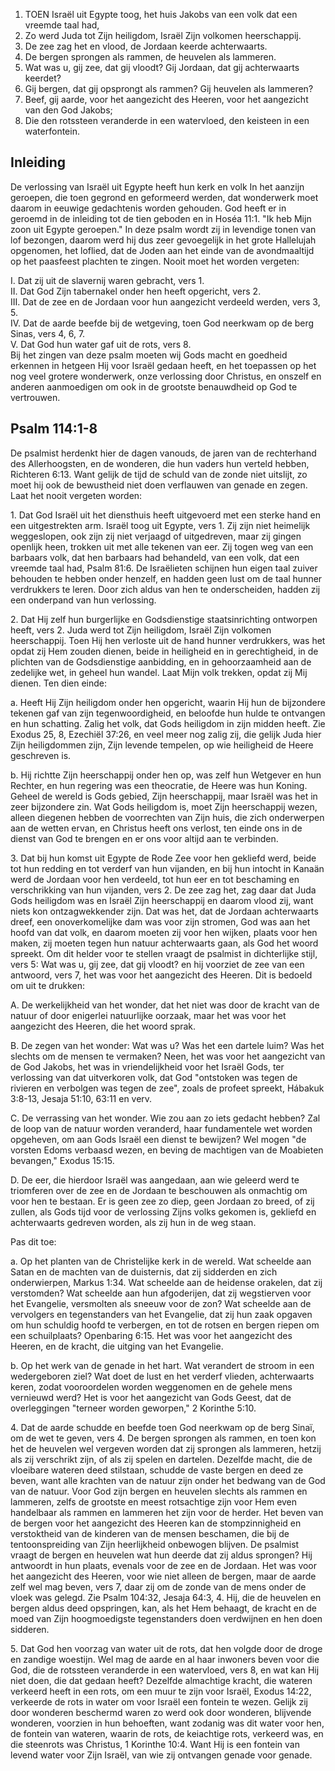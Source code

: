 1. TOEN Israël uit Egypte toog, het huis Jakobs van een volk dat een vreemde taal had,
2. Zo werd Juda tot Zijn heiligdom, Israël Zijn volkomen heerschappij.
3. De zee zag het en vlood, de Jordaan keerde achterwaarts.
4. De bergen sprongen als rammen, de heuvelen als lammeren.
5. Wat was u, gij zee, dat gij vloodt? Gij Jordaan, dat gij achterwaarts keerdet?
6. Gij bergen, dat gij opsprongt als rammen? Gij heuvelen als lammeren?
7. Beef, gij aarde, voor het aangezicht des Heeren, voor het aangezicht van den God Jakobs;
8. Die den rotssteen veranderde in een watervloed, den keisteen in een waterfontein.

## Inleiding

De verlossing van Israël uit Egypte heeft hun kerk en volk In het aanzijn geroepen, die toen gegrond en geformeerd werden, dat wonderwerk moet daarom in eeuwige gedachtenis worden gehouden. God heeft er in geroemd in de inleiding tot de tien geboden en in Hoséa 11:1. "Ik heb Mijn zoon uit Egypte geroepen." In deze psalm wordt zij in levendige tonen van lof bezongen, daarom werd hij dus zeer gevoegelijk in het grote Hallelujah opgenomen, het loflied, dat de Joden aan het einde van de avondmaaltijd op het paasfeest plachten te zingen. Nooit moet het worden vergeten:

I. Dat zij uit de slavernij waren gebracht, vers 1.  
II. Dat God Zijn tabernakel onder hen heeft opgericht, vers 2.  
III. Dat de zee en de Jordaan voor hun aangezicht verdeeld werden, vers 3, 5.  
IV. Dat de aarde beefde bij de wetgeving, toen God neerkwam op de berg Sinas, vers 4, 6, 7.  
V. Dat God hun water gaf uit de rots, vers 8.  
Bij het zingen van deze psalm moeten wij Gods macht en goedheid erkennen in hetgeen Hij voor Israël gedaan heeft, en het toepassen op het nog veel grotere wonderwerk, onze verlossing door Christus, en onszelf en anderen aanmoedigen om ook in de grootste benauwdheid op God te vertrouwen.

## Psalm 114:1-8 
De psalmist herdenkt hier de dagen vanouds, de jaren van de rechterhand des Allerhoogsten, en de wonderen, die hun vaders hun verteld hebben, Richteren 6:13. Want gelijk de tijd de schuld van de zonde niet uitslijt, zo moet hij ook de bewustheid niet doen verflauwen van genade en zegen. Laat het nooit vergeten worden:

1\. Dat God Israël uit het diensthuis heeft uitgevoerd met een sterke hand en een uitgestrekten arm. Israël toog uit Egypte, vers 1. Zij zijn niet heimelijk weggeslopen, ook zijn zij niet verjaagd of uitgedreven, maar zij gingen openlijk heen, trokken uit met alle tekenen van eer. Zij togen weg van een barbaars volk, dat hen barbaars had behandeld, van een volk, dat een vreemde taal had, Psalm 81:6. De Israëlieten schijnen hun eigen taal zuiver behouden te hebben onder henzelf, en hadden geen lust om de taal hunner verdrukkers te leren. Door zich aldus van hen te onderscheiden, hadden zij een onderpand van hun verlossing.

2\. Dat Hij zelf hun burgerlijke en Godsdienstige staatsinrichting ontworpen heeft, vers 2. Juda werd tot Zijn heiligdom, Israël Zijn volkomen heerschappij. Toen Hij hen verloste uit de hand hunner verdrukkers, was het opdat zij Hem zouden dienen, beide in heiligheid en in gerechtigheid, in de plichten van de Godsdienstige aanbidding, en in gehoorzaamheid aan de zedelijke wet, in geheel hun wandel. Laat Mijn volk trekken, opdat zij Mij dienen. 
Ten dien einde: 

a. Heeft Hij Zijn heiligdom onder hen opgericht, waarin Hij hun de bijzondere tekenen gaf van zijn tegenwoordigheid, en beloofde hun hulde te ontvangen en hun schatting. Zalig het volk, dat Gods heiligdom in zijn midden heeft. Zie Exodus 25, 8, Ezechiël 37:26, en veel meer nog zalig zij, die gelijk Juda hier Zijn heiligdommen zijn, Zijn levende tempelen, op wie heiligheid de Heere geschreven is.

b. Hij richtte Zijn heerschappij onder hen op, was zelf hun Wetgever en hun Rechter, en hun regering was een theocratie, de Heere was hun Koning. Geheel de wereld is Gods gebied, Zijn heerschappij, maar Israël was het in zeer bijzondere zin. Wat Gods heiligdom is, moet Zijn heerschappij wezen, alleen diegenen hebben de voorrechten van Zijn huis, die zich onderwerpen aan de wetten ervan, en Christus heeft ons verlost, ten einde ons in de dienst van God te brengen en er ons voor altijd aan te verbinden.

3\. Dat bij hun komst uit Egypte de Rode Zee voor hen gekliefd werd, beide tot hun redding en tot verderf van hun vijanden, en bij hun intocht in Kanaän werd de Jordaan voor hen verdeeld, tot hun eer en tot beschaming en verschrikking van hun vijanden, vers 2. De zee zag het, zag daar dat Juda Gods heiligdom was en Israël Zijn heerschappij en daarom vlood zij, want niets kon ontzagwekkender zijn. Dat was het, dat de Jordaan achterwaarts dreef, een onoverkomelijke dam was voor zijn stromen, God was aan het hoofd van dat volk, en daarom moeten zij voor hen wijken, plaats voor hen maken, zij moeten tegen hun natuur achterwaarts gaan, als God het woord spreekt. Om dit helder voor te stellen vraagt de psalmist in dichterlijke stijl, vers 5: Wat was u, gij zee, dat gij vloodt? en hij voorziet de zee van een antwoord, vers 7, het was voor het aangezicht des Heeren. 
Dit is bedoeld om uit te drukken: 

A. De werkelijkheid van het wonder, dat het niet was door de kracht van de natuur of door enigerlei natuurlijke oorzaak, maar het was voor het aangezicht des Heeren, die het woord sprak.

B. De zegen van het wonder: Wat was u? Was het een dartele luim? Was het slechts om de mensen te vermaken? Neen, het was voor het aangezicht van de God Jakobs, het was in vriendelijkheid voor het Israël Gods, ter verlossing van dat uitverkoren volk, dat God "ontstoken was tegen de rivieren en verbolgen was tegen de zee", zoals de profeet spreekt, Hábakuk 3:8-13, Jesaja 51:10, 63:11 en verv.

C. De verrassing van het wonder. Wie zou aan zo iets gedacht hebben? Zal de loop van de natuur worden veranderd, haar fundamentele wet worden opgeheven, om aan Gods Israël een dienst te bewijzen? Wel mogen "de vorsten Edoms verbaasd wezen, en beving de machtigen van de Moabieten bevangen," Exodus 15:15.

D. De eer, die hierdoor Israël was aangedaan, aan wie geleerd werd te triomferen over de zee en de Jordaan te beschouwen als onmachtig om voor hen te bestaan. Er is geen zee zo diep, geen Jordaan zo breed, of zij zullen, als Gods tijd voor de verlossing Zijns volks gekomen is, gekliefd en achterwaarts gedreven worden, als zij hun in de weg staan. 

Pas dit toe:

a. Op het planten van de Christelijke kerk in de wereld. Wat scheelde aan Satan en de machten van de duisternis, dat zij sidderden en zich onderwierpen, Markus 1:34. Wat scheelde aan de heidense orakelen, dat zij verstomden? Wat scheelde aan hun afgoderijen, dat zij wegstierven voor het Evangelie, versmolten als sneeuw voor de zon? Wat scheelde aan de vervolgers en tegenstanders van het Evangelie, dat zij hun zaak opgaven om hun schuldig hoofd te verbergen, en tot de rotsen en bergen riepen om een schuilplaats? Openbaring 6:15. Het was voor het aangezicht des Heeren, en de kracht, die uitging van het Evangelie.

b. Op het werk van de genade in het hart. Wat verandert de stroom in een wedergeboren ziel? Wat doet de lust en het verderf vlieden, achterwaarts keren, zodat vooroordelen worden weggenomen en de gehele mens vernieuwd werd? Het is voor het aangezicht van Gods Geest, dat de overleggingen "terneer worden geworpen," 2 Korinthe 5:10.

4\. Dat de aarde schudde en beefde toen God neerkwam op de berg Sinaï, om de wet te geven, vers 4. De bergen sprongen als rammen, en toen kon het de heuvelen wel vergeven worden dat zij sprongen als lammeren, hetzij als zij verschrikt zijn, of als zij spelen en dartelen. Dezelfde macht, die de vloeibare wateren deed stilstaan, schudde de vaste bergen en deed ze beven, want alle krachten van de natuur zijn onder het bedwang van de God van de natuur. Voor God zijn bergen en heuvelen slechts als rammen en lammeren, zelfs de grootste en meest rotsachtige zijn voor Hem even handelbaar als rammen en lammeren het zijn voor de herder. Het beven van de bergen voor het aangezicht des Heeren kan de stompzinnigheid en verstoktheid van de kinderen van de mensen beschamen, die bij de tentoonspreiding van Zijn heerlijkheid onbewogen blijven. De psalmist vraagt de bergen en heuvelen wat hun deerde dat zij aldus sprongen? Hij antwoordt in hun plaats, evenals voor de zee en de Jordaan. Het was voor het aangezicht des Heeren, voor wie niet alleen de bergen, maar de aarde zelf wel mag beven, vers 7, daar zij om de zonde van de mens onder de vloek was gelegd. Zie Psalm 104:32, Jesaja 64:3, 4. Hij, die de heuvelen en bergen aldus deed opspringen, kan, als het Hem behaagt, de kracht en de moed van Zijn hoogmoedigste tegenstanders doen verdwijnen en hen doen sidderen.

5\. Dat God hen voorzag van water uit de rots, dat hen volgde door de droge en zandige woestijn. Wel mag de aarde en al haar inwoners beven voor die God, die de rotssteen veranderde in een watervloed, vers 8, en wat kan Hij niet doen, die dat gedaan heeft? Dezelfde almachtige kracht, die wateren verkeerd heeft in een rots, om een muur te zijn voor Israël, Exodus 14:22, verkeerde de rots in water om voor Israël een fontein te wezen. Gelijk zij door wonderen beschermd waren zo werd ook door wonderen, blijvende wonderen, voorzien in hun behoeften, want zodanig was dit water voor hen, de fontein van wateren, waarin de rots, de keiachtige rots, verkeerd was, en die steenrots was Christus, 1 Korinthe 10:4. Want Hij is een fontein van levend water voor Zijn Israël, van wie zij ontvangen genade voor genade.

